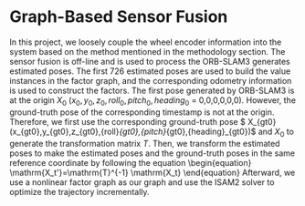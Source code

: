 # Graph-Based Sensor Fusion
In this project, we loosely couple the wheel encoder information into the system based on the method mentioned in the methodology section. The sensor fusion is off-line and is used to process the ORB-SLAM3 generates estimated poses. The first 726 estimated poses are used to build the value instances in the factor graph, and the corresponding odometry information is used to construct the factors. The first pose generated by ORB-SLAM3 is at the origin $X_0$ ($x_0,y_0,z_0,{roll}_0,{pitch}_0,{heading}_0$ = 0,0,0,0,0,0). However, the ground-truth pose of the corresponding timestamp is not at the origin. Therefore, we first use the corresponding ground-truth pose $ X_{gt0} (x_{gt0},y_{gt0},z_{gt0},{roll}_{gt0},{pitch}_{gt0},{heading}_{gt0})$ and $X_0$ to generate the transformation matrix $T$. Then, we transform the estimated poses to make the estimated poses and the ground-truth poses in the same reference coordinate by following the equation 
\begin{equation}
\mathrm{X_t'}=\mathrm{T}^{-1} \mathrm{X_t}
\end{equation}
Afterward, we use a nonlinear factor graph as our graph and use the ISAM2 solver to optimize the trajectory incrementally.
